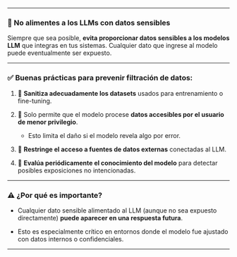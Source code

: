 
---

### 🚫 No alimentes a los LLMs con datos sensibles 

Siempre que sea posible, **evita proporcionar datos sensibles a los modelos LLM** que integras en tus sistemas. Cualquier dato que ingrese al modelo puede eventualmente ser expuesto.

---

### ✅ Buenas prácticas para prevenir filtración de datos:

1. 🧼 **Sanitiza adecuadamente los datasets** usados para entrenamiento o fine-tuning.
    
2. 🔐 Solo permite que el modelo procese **datos accesibles por el usuario de menor privilegio**.
    
    - Esto limita el daño si el modelo revela algo por error.
        
3. 🔗 **Restringe el acceso a fuentes de datos externas** conectadas al LLM.
    
4. 🧪 **Evalúa periódicamente el conocimiento del modelo** para detectar posibles exposiciones no intencionadas.
    

---

### ⚠️ ¿Por qué es importante?

- Cualquier dato sensible alimentado al LLM (aunque no sea expuesto directamente) **puede aparecer en una respuesta futura**.
    
- Esto es especialmente crítico en entornos donde el modelo fue ajustado con datos internos o confidenciales.
    

---
